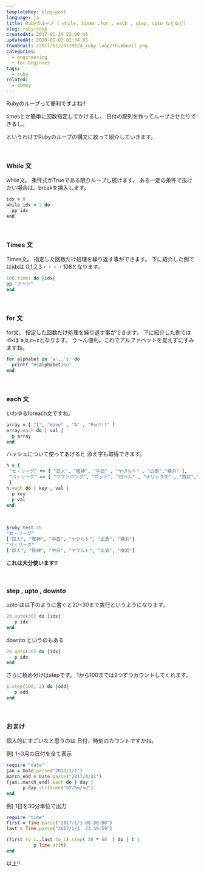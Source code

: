 ```yaml
---
templateKey: blog-post
language: ja
title: Rubyのループ ( while, times ,for , each , step, upto などなど)
slug: ruby-loop
createdAt: 2017-01-24 23:00:46
updatedAt: 2020-01-03 02:34:05
thumbnail: /2017/01/20170124_ruby-loop/thumbnail.png
categories:
  - engineering
  - for-beginner
tags:
  - ruby
related:
  - dummy
---
```


Rubyのループって便利ですよね!!

timesとか簡単に回数指定してかけるし、
日付の配列を作ってループさせたりできるし。

というわけでRubyのループの構文に絞って紹介していきます。

<div class="adsense"></div>
&nbsp;
<h3>While 文</h3>
while文。
条件式がTrueである限りループし続けます。
ある一定の条件で抜けたい場合は、breakを挿入します。

```ruby
idx = 0
while idx < 2 do
  pp idx
end

```
&nbsp;
<h3>Times 文</h3>
Times文。
指定した回数だけ処理を繰り返す事ができます。
下に紹介した例ではidxは 0,1,2,3・・・・108となります。

```ruby
108.times do |idx|
pp "ボーン"
end

```

&nbsp;
<h3>for 文</h3>
for文。
指定した回数だけ処理を繰り返す事ができます。
下に紹介した例ではidxは a,b,c~zとなります。
う〜ん便利。これでアルファベットを覚えずにすみますね。

```ruby
for alphabet in 'a'..'z' do
  printf "#{alphabet}\n"
end

```
&nbsp;
<h3>each 文</h3>

いわゆるforeach文ですね。

```ruby
array = [ "I", "Have" , "A" , "Pen!!!" ]
array.each do | val |
  p array
end

```
ハッシュについて使ってあげると
添え字も取得できます。

```ruby
h = {
 "セ・リーグ" => [ "巨人", "阪神", "中日" , "ヤクルト" , "広島","横浜" ],
 "パ・リーグ" => [ "ソフトバンク", "ロッテ", "日ハム" , "オリックス" , "西武","楽天" ]
 }
h.each do | key , val |
  p key
  p val
end

```
&nbsp;

```ruby
$ruby test.rb
"セ・リーグ"
["巨人", "阪神", "中日", "ヤクルト", "広島", "横浜"]
"パ・リーグ"
["巨人", "阪神", "中日", "ヤクルト", "広島", "横浜"]

```
<strong>これは大分使います!!</strong>

&nbsp;
<h3>step , upto , downto</h3>
upto は以下のように書くと20~30まで実行というようになります。

```ruby
20.upto(30) do |idx|
   p idx
end
```

downto というのもある
```ruby
20.upto(30) do |idx|
   p idx
end

```
さらに極め付けはstepです。
1から100までは2つずつカウントしてくれます。

```ruby
1.step(100, 2) do |odd|
   p odd
end

```
&nbsp;
<h3>おまけ</h3>
個人的にすごいなと思うのは
日付、時刻のカウントですかね。

例) 1~3月の日付を全て表示
```ruby
require "date"
jan = Date.parse("2017/1/1")
march_end = Date.parse("2017/3/31")
(jan..march_end).each do | day |
	  p day.strftime("%Y/%m/%d")
end

```
例) 1日を30分単位で出力
```ruby
require "time"
first = Time.parse("2017/1/1 00:00:00")
last = Time.parse("2017/1/1  23:59:59")

(first.to_i..last.to_i).step( 30 * 60  ) do | t |
          p Time.at(t)
end

```
以上!!
